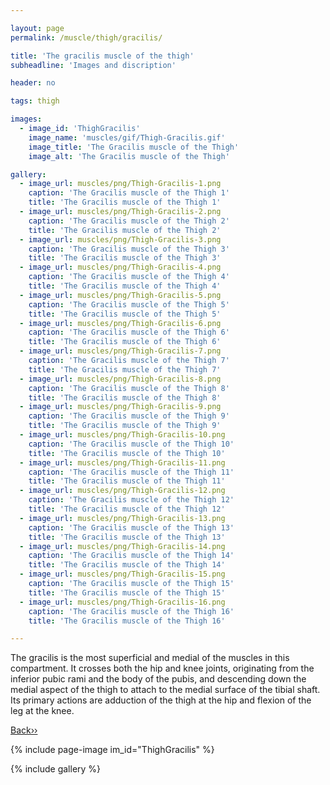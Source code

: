 ```yaml
---

layout: page
permalink: /muscle/thigh/gracilis/

title: 'The gracilis muscle of the thigh'
subheadline: 'Images and discription'

header: no

tags: thigh

images:
  - image_id: 'ThighGracilis'
    image_name: 'muscles/gif/Thigh-Gracilis.gif'
    image_title: 'The Gracilis muscle of the Thigh'
    image_alt: 'The Gracilis muscle of the Thigh' 

gallery:
  - image_url: muscles/png/Thigh-Gracilis-1.png
    caption: 'The Gracilis muscle of the Thigh 1'
    title: 'The Gracilis muscle of the Thigh 1'
  - image_url: muscles/png/Thigh-Gracilis-2.png
    caption: 'The Gracilis muscle of the Thigh 2'
    title: 'The Gracilis muscle of the Thigh 2'
  - image_url: muscles/png/Thigh-Gracilis-3.png
    caption: 'The Gracilis muscle of the Thigh 3'
    title: 'The Gracilis muscle of the Thigh 3'
  - image_url: muscles/png/Thigh-Gracilis-4.png
    caption: 'The Gracilis muscle of the Thigh 4'
    title: 'The Gracilis muscle of the Thigh 4'
  - image_url: muscles/png/Thigh-Gracilis-5.png
    caption: 'The Gracilis muscle of the Thigh 5'
    title: 'The Gracilis muscle of the Thigh 5'
  - image_url: muscles/png/Thigh-Gracilis-6.png
    caption: 'The Gracilis muscle of the Thigh 6'
    title: 'The Gracilis muscle of the Thigh 6'
  - image_url: muscles/png/Thigh-Gracilis-7.png
    caption: 'The Gracilis muscle of the Thigh 7'
    title: 'The Gracilis muscle of the Thigh 7'
  - image_url: muscles/png/Thigh-Gracilis-8.png
    caption: 'The Gracilis muscle of the Thigh 8'
    title: 'The Gracilis muscle of the Thigh 8'
  - image_url: muscles/png/Thigh-Gracilis-9.png
    caption: 'The Gracilis muscle of the Thigh 9'
    title: 'The Gracilis muscle of the Thigh 9'
  - image_url: muscles/png/Thigh-Gracilis-10.png
    caption: 'The Gracilis muscle of the Thigh 10'
    title: 'The Gracilis muscle of the Thigh 10'
  - image_url: muscles/png/Thigh-Gracilis-11.png
    caption: 'The Gracilis muscle of the Thigh 11'
    title: 'The Gracilis muscle of the Thigh 11'
  - image_url: muscles/png/Thigh-Gracilis-12.png
    caption: 'The Gracilis muscle of the Thigh 12'
    title: 'The Gracilis muscle of the Thigh 12'
  - image_url: muscles/png/Thigh-Gracilis-13.png
    caption: 'The Gracilis muscle of the Thigh 13'
    title: 'The Gracilis muscle of the Thigh 13'
  - image_url: muscles/png/Thigh-Gracilis-14.png
    caption: 'The Gracilis muscle of the Thigh 14'
    title: 'The Gracilis muscle of the Thigh 14'
  - image_url: muscles/png/Thigh-Gracilis-15.png
    caption: 'The Gracilis muscle of the Thigh 15'
    title: 'The Gracilis muscle of the Thigh 15'
  - image_url: muscles/png/Thigh-Gracilis-16.png
    caption: 'The Gracilis muscle of the Thigh 16'
    title: 'The Gracilis muscle of the Thigh 16'

---
```


The gracilis is the most superficial and medial of the muscles in this compartment. It crosses both the hip and knee joints, originating from the inferior pubic rami and the body of the pubis, and descending down the medial aspect of the thigh to attach to the medial surface of the tibial shaft. Its primary actions are adduction of the thigh at the hip and flexion of the leg at the knee.

[Back››](/muscle/thigh/medial/)

{% include page-image im_id="ThighGracilis" %}

{% include gallery %}

